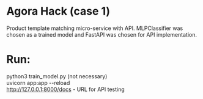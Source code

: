 # Agora Hack (case 1)
Product template matching micro-service with API. MLPClassifier was chosen as a trained model and FastAPI was chosen for API implementation.
# Run:
python3 train_model.py (not necessary)<br>
uvicorn app:app --reload<br>
http://127.0.0.1:8000/docs - URL for API testing
